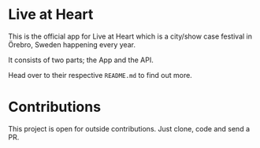 # Live at Heart

This is the official app for Live at Heart which is a city/show case festival in Örebro, Sweden happening every year.

It consists of two parts; the App and the API.

Head over to their respective `README.md` to find out more.

# Contributions

This project is open for outside contributions. Just clone, code and send a PR.